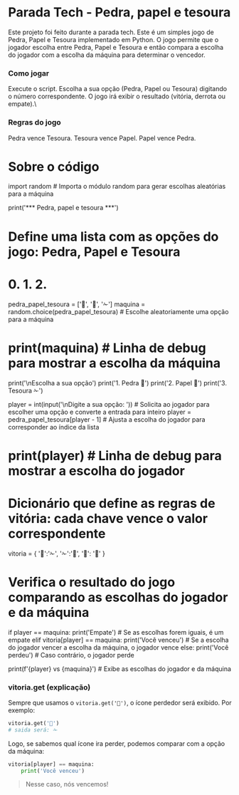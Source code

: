 # Parada Tech - Pedra, papel e tesoura

Este projeto foi feito durante a parada tech. Este é um simples jogo de Pedra, Papel e Tesoura implementado em Python. O jogo permite que o jogador escolha entre Pedra, Papel e Tesoura e então compara a escolha do jogador com a escolha da máquina para determinar o vencedor.

### Como jogar

Execute o script.
Escolha a sua opção (Pedra, Papel ou Tesoura) digitando o número correspondente.
O jogo irá exibir o resultado (vitória, derrota ou empate).\


### Regras do jogo

Pedra vence Tesoura.
Tesoura vence Papel.
Papel vence Pedra.

# Sobre o código

import random  # Importa o módulo random para gerar escolhas aleatórias para a máquina

print('*** Pedra, papel e tesoura ***')
# Define uma lista com as opções do jogo: Pedra, Papel e Tesoura
#                       0.   1.    2.
pedra_papel_tesoura = ['🗿', '📄', '✁']
maquina = random.choice(pedra_papel_tesoura)  # Escolhe aleatoriamente uma opção para a máquina
# print(maquina)  # Linha de debug para mostrar a escolha da máquina

print('\nEscolha a sua opção')
print('1. Pedra  🗿')
print('2. Papel  📄')
print('3. Tesoura ✁')

player = int(input('\nDigite a sua opção: '))  # Solicita ao jogador para escolher uma opção e converte a entrada para inteiro
player = pedra_papel_tesoura[player - 1]  # Ajusta a escolha do jogador para corresponder ao índice da lista
# print(player)  # Linha de debug para mostrar a escolha do jogador

# Dicionário que define as regras de vitória: cada chave vence o valor correspondente
vitoria = {
    '🗿':'✁',
    '✁':'📄',
    '📄': '🗿'
}

# Verifica o resultado do jogo comparando as escolhas do jogador e da máquina
if player == maquina:
    print('Empate')  # Se as escolhas forem iguais, é um empate
elif vitoria[player] == maquina:
    print('Você venceu')  # Se a escolha do jogador vencer a escolha da máquina, o jogador vence
else:
    print('Você perdeu')  # Caso contrário, o jogador perde

print(f'{player} vs {maquina}')  # Exibe as escolhas do jogador e da máquina

### vitoria.get (explicação)

Sempre que usamos o `vitoria.get('🗿')`, o ícone perdedor será exibido. Por exemplo:

```python
vitoria.get('🗿')
# saida será: ✁
```

Logo, se sabemos qual ícone ira perder, podemos comparar com a opção da máquina:

```python
vitoria[player] == maquina:
    print('Você venceu')
```

> Nesse caso, nós vencemos!
